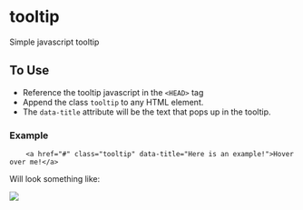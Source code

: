 tooltip
=======

Simple javascript tooltip

## To Use
* Reference the tooltip javascript in the ````<HEAD>```` tag
* Append the class ````tooltip```` to any HTML element. 
* The ````data-title```` attribute will be the text that pops up in the tooltip. 

### Example
``` 
	<a href="#" class="tooltip" data-title="Here is an example!">Hover over me!</a>
```
Will look something like:

![](https://raw.github.com/ben-spoon/tooltip/master/example.png)
